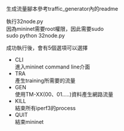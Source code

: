 生成流量腳本參考traffic_generator內的readme

執行32node.py  
因為mininet需要root權限，因此需要sudo  
sudo python 32node.py

成功執行後，會有5個選項可以選擇

* CLI   
 進入mininet command line介面
* TRA   
 產生training所需要的流量
* GEN   
 使用TM-XX(00、01.....)資料產生網路流量
* KILL   
 結束所有iperf3的process
* QUIT   
 結束mininet
